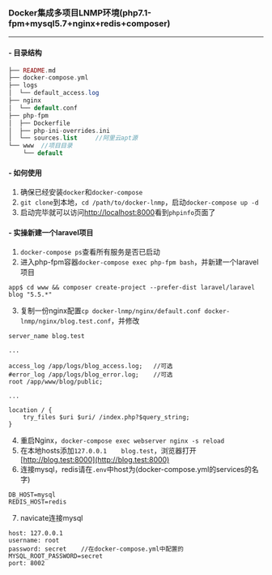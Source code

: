 ### Docker集成多项目LNMP环境(php7.1-fpm+mysql5.7+nginx+redis+composer)

---

#### - 目录结构
```php
├── README.md
├── docker-compose.yml
├── logs
│  └── default_access.log
├── nginx
│  └── default.conf
├── php-fpm
│  ├── Dockerfile
│  ├── php-ini-overrides.ini
│  └── sources.list     //阿里云apt源
└── www  //项目目录
    └── default
```

#### - 如何使用

1. 确保已经安装`docker`和`docker-compose`
2. `git clone`到本地，`cd /path/to/docker-lnmp`，启动`docker-compose up -d`
3. 启动完毕就可以访问[http://localhost:8000](http://localhost:8000)看到`phpinfo`页面了

#### - 实操新建一个laravel项目

1. `docker-compose ps`查看所有服务是否已启动
2. 进入php-fpm容器`docker-compose exec php-fpm bash`，并新建一个laravel项目
```
app$ cd www && composer create-project --prefer-dist laravel/laravel blog "5.5.*"
```
3. 复制一份nginx配置`cp docker-lnmp/nginx/default.conf docker-lnmp/nginx/blog.test.conf`，并修改
```
server_name blog.test

...

access_log /app/logs/blog_access.log;   //可选
#error_log /app/logs/blog_error.log;    //可选
root /app/www/blog/public;

...

location / {
    try_files $uri $uri/ /index.php?$query_string;
}
```
4. 重启Nginx，`docker-compose exec webserver nginx -s reload`
5. 在本地hosts添加`127.0.0.1    blog.test`，浏览器打开[http://blog.test:8000](http://blog.test:8000)
6. 连接mysql，redis请在`.env`中host为(docker-compose.yml的services的名字)
```
DB_HOST=mysql
REDIS_HOST=redis
```
7. navicate连接mysql
```
host: 127.0.0.1
username: root
password: secret    //在docker-compose.yml中配置的MYSQL_ROOT_PASSWORD=secret
port: 8002
```